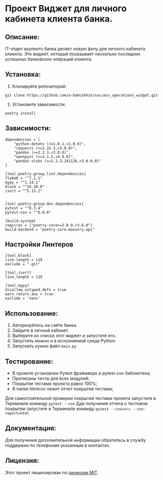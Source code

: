 # Проект Виджет для личного кабинета клиента банка.

## Описание:

IT-отдел крупного банка делает новую фичу для личного кабинета клиента. Это виджет, который показывает несколько последних успешных банковских операций клиента.

## Установка:

1. Клонируйте репозиторий:
```
git clone https://github.com/a-babushkin/success_operations_widget.git
```
2. Установите зависимости:
```
poetry install
```
## Зависимости:

```requires-python = ">=3.11"
dependencies = [
    "python-dotenv (>=1.0.1,<2.0.0)",
    "requests (>=2.32.3,<3.0.0)",
    "pandas (>=2.2.3,<3.0.0)",
    "openpyxl (>=3.1.5,<4.0.0)",
    "pandas-stubs (>=2.2.3.241126,<3.0.0.0)"
]

[tool.poetry.group.lint.dependencies]
flake8 = "^7.1.1"
mypy = "^1.14.1"
black = "^24.10.0"
isort = "^5.13.2"


[tool.poetry.group.dev.dependencies]
pytest = "^8.3.4"
pytest-cov = "^6.0.0"

[build-system]
requires = ["poetry-core>=2.0.0,<3.0.0"]
build-backend = "poetry.core.masonry.api"
```

## Настройки Линтеров

```
[tool.black]
line-length = 119
exclude = ".git"

[tool.isort]
line_length = 119

[tool.mypy]
disallow_untyped_defs = true
warn_return_any = true
exclude = 'venv'
```

## Использование:

1. Авторизуйтесь на сайте банка.
2. Зайдите в личный кабинет.
3. Выберите из списка этот виджет и запустите его.
4. Запустить можно и в исполняемой среде Python
5. Запускать нужно файл `main.py`

## Тестирование:

- В проекте установлен Pytest фрэймворк и pytest-cov библиотека;
- Прописаны тесты для всех модулей;
- Покрытие тестами проекта равно 100%;
- В папке htmlcov лежит отчет покрытия тестами;

Для самостоятельной проверки покрытия тестами проекта 
запустите в Терминале команду `pytest --cov`
Ддя получения отчета о тестовом покрытии 
запустите в Терминале команду `pytest --cov=src --cov-report=html`

## Документация:

Для получения дополнительной информации обратитесь в службу поддержки по телефонам указанным в контактах.

## Лицензия:

Этот проект лицензирован по [лицензии MIT](https://opensource.org/license/mit).